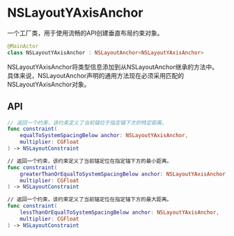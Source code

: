 # NSLayoutYAxisAnchor

一个工厂类，用于使用流畅的API创建垂直布局约束对象。

```swift
@MainActor
class NSLayoutYAxisAnchor : NSLayoutAnchor<NSLayoutYAxisAnchor>
```

NSLayoutYAxisAnchor将类型信息添加到从NSLayoutAnchor继承的方法中。  
具体来说，NSLayoutAnchor声明的通用方法现在必须采用匹配的NSLayoutYAxisAnchor对象。

## API

```swift
// 返回一个约束，该约束定义了当前锚位于指定锚下方的特定距离。
func constraint(
    equalToSystemSpacingBelow anchor: NSLayoutYAxisAnchor,
    multiplier: CGFloat
) -> NSLayoutConstraint

// 返回一个约束，该约束定义了当前锚定位在指定锚下方的最小距离。
func constraint(
    greaterThanOrEqualToSystemSpacingBelow anchor: NSLayoutYAxisAnchor,
    multiplier: CGFloat
) -> NSLayoutConstraint

// 返回一个约束，该约束定义了当前锚定位在指定锚下方的最大距离。
func constraint(
    lessThanOrEqualToSystemSpacingBelow anchor: NSLayoutYAxisAnchor,
    multiplier: CGFloat
) -> NSLayoutConstraint
```